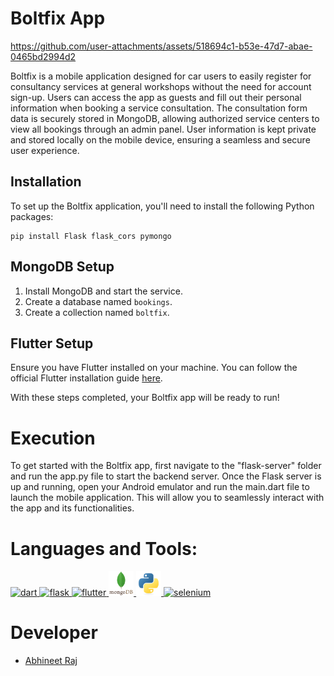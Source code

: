 # Boltfix App


https://github.com/user-attachments/assets/518694c1-b53e-47d7-abae-0465bd2994d2




Boltfix is a mobile application designed for car users to easily register for consultancy services at general workshops without the need for account sign-up. Users can access the app as guests and fill out their personal information when booking a service consultation. The consultation form data is securely stored in MongoDB, allowing authorized service centers to view all bookings through an admin panel. User information is kept private and stored locally on the mobile device, ensuring a seamless and secure user experience.

## Installation

To set up the Boltfix application, you'll need to install the following Python packages:

```
pip install Flask flask_cors pymongo
```

## MongoDB Setup

1. Install MongoDB and start the service.
2. Create a database named `bookings`.
3. Create a collection named `boltfix`.

## Flutter Setup

Ensure you have Flutter installed on your machine. You can follow the official Flutter installation guide [here](https://flutter.dev/docs/get-started/install).

With these steps completed, your Boltfix app will be ready to run!


# Execution

To get started with the Boltfix app, first navigate to the "flask-server" folder and run the app.py file to start the backend server. Once the Flask server is up and running, open your Android emulator and run the main.dart file to launch the mobile application. This will allow you to seamlessly interact with the app and its functionalities.

# Languages and Tools:

<p align="left"> <a href="https://dart.dev" target="_blank" rel="noreferrer"> <img src="https://www.vectorlogo.zone/logos/dartlang/dartlang-icon.svg" alt="dart" width="40" height="40"/> </a> <a href="https://flask.palletsprojects.com/" target="_blank" rel="noreferrer"> <img src="https://www.vectorlogo.zone/logos/pocoo_flask/pocoo_flask-icon.svg" alt="flask" width="40" height="40"/> </a> <a href="https://flutter.dev" target="_blank" rel="noreferrer"> <img src="https://www.vectorlogo.zone/logos/flutterio/flutterio-icon.svg" alt="flutter" width="40" height="40"/> </a> <a href="https://www.mongodb.com/" target="_blank" rel="noreferrer"> <img src="https://raw.githubusercontent.com/devicons/devicon/master/icons/mongodb/mongodb-original-wordmark.svg" alt="mongodb" width="40" height="40"/> </a> <a href="https://www.python.org" target="_blank" rel="noreferrer"> <img src="https://raw.githubusercontent.com/devicons/devicon/master/icons/python/python-original.svg" alt="python" width="40" height="40"/> </a> <a href="https://www.selenium.dev" target="_blank" rel="noreferrer"> <img src="https://raw.githubusercontent.com/detain/svg-logos/780f25886640cef088af994181646db2f6b1a3f8/svg/selenium-logo.svg" alt="selenium" width="40" height="40"/> </a> </p>

# Developer
*   [Abhineet Raj](https://github.com/abhineetraj1)
